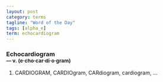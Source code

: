 ```yaml
---
layout: post
category: terms
tagline: "Word of the Day"
tags: [alpha_e]
term: echocardiogram
---
```


<h3>Echocardiogram<br/> <small>&mdash; v. (e<span>&middot;</span>cho<span>&middot;</span>car<span>&middot;</span>di<span>&middot;</span>o<span>&middot;</span>gram)</small></h3>
<p><ol><li>CARDIOGRAM, CARDIOgram, CARdiogram, cardiogram, ...</li>
</ol></p>
